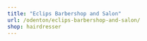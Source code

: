 ```yaml
---
title: "Eclips Barbershop and Salon"
url: /odenton/eclips-barbershop-and-salon/
shop: hairdresser
---
```

